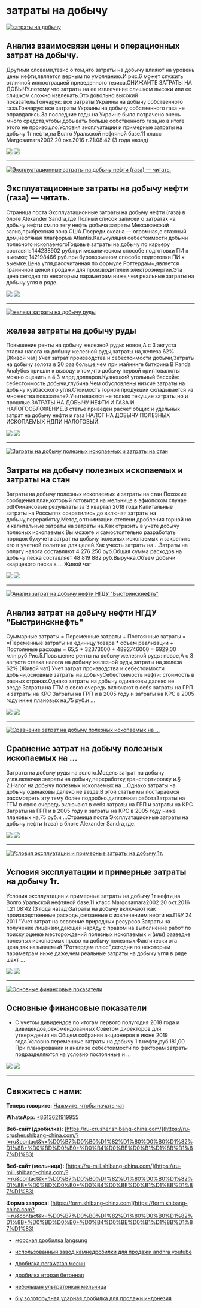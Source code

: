 # затраты на добычу

<a href="https://swt.shibang-china.com/?l=ru&img&k=%D0%B7%D0%B0%D1%82%D1%80%D0%B0%D1%82%D1%8B+%D0%BD%D0%B0+%D0%B4%D0%BE%D0%B1%D1%8B%D1%87%D1%83" target="_blank">![затраты на добычу](http://static.shibang-china.com/all-800x300/1281.jpg)</a>

## Анализ взаимосвязи цены и операционных затрат на добычу.
Другими словами,тезис о том,что затраты на добычу влияют на уровень цены нефти,является верным по умолчанию.И рис.6 может служить отличной иллюстрацией приведенного тезиса.СНИЖАЙТЕ ЗАТРАТЫ НА ДОБЫЧУ.потому что затраты на ее извлечение слишком высоки или ее слишком сложно извлекать.Это довольно высокий показатель.Гончарук: все затраты Украины на добычу собственного газа.Гончарук: все затраты Украины на добычу собственного газа не оправдались.За последние годы на Украине было потрачено очень много средств,чтобы добывать больше собственного газа,но в итоге этого не произошло.Условия эксплуатации и примерные затраты на добычу 1т нефти,на Волго Уральской нефтяной базе.11 класс Margosamara2002 20 окт.2016 г.21:08:42 (3 года назад)


<a href="https://whatsapp.shibangsoft.com/WhatsApp.php" target="_blank" title="WhatsApp">![](http://static.shibang-china.com/icon/whatsapp.png)</a> <a href="https://swt.shibang-china.com/?l=ru&icon&k=%D0%B7%D0%B0%D1%82%D1%80%D0%B0%D1%82%D1%8B+%D0%BD%D0%B0+%D0%B4%D0%BE%D0%B1%D1%8B%D1%87%D1%83" target="_blank">![](http://static.shibang-china.com/icon/chat-ru.png)</a>

---

<a href="https://swt.shibang-china.com/?l=ru&img&k=%D0%B7%D0%B0%D1%82%D1%80%D0%B0%D1%82%D1%8B+%D0%BD%D0%B0+%D0%B4%D0%BE%D0%B1%D1%8B%D1%87%D1%83" target="_blank">![Эксплуатационные затраты на добычу нефти (газа) — читать.](http://static.shibang-china.com/all-800x300/356.jpg)</a>

## Эксплуатационные затраты на добычу нефти (газа) — читать.
Страница поста Эксплуатационные затраты на добычу нефти (газа) в блоге Alexander Sandra,где.Полный список записей о затратах на добычу нефти см.по тегу нефть добыча затраты Мексиканский залив,прибрежная зона США.Посреди океана — огромная,с этажный дом,нефтяная платформа Atlantis.Калькуляция себестоимости добычи полезного ископаемогоГодовые затраты на добычу по карьеру составят: 144238902 руб.при механическом способе подготовки ПИ к выемке; 142198466 руб.при буровзрывном способе подготовки ПИ к выемке.Цена угля,рассчитанная по формуле Роттердам+,является граничной ценой продажи для производителей электроэнергии.Эта цена сегодня по некоторым параметрам ниже,чем реальные затраты на добычу угля в ряде.


<a href="https://whatsapp.shibangsoft.com/WhatsApp.php" target="_blank" title="WhatsApp">![](http://static.shibang-china.com/icon/whatsapp.png)</a> <a href="https://swt.shibang-china.com/?l=ru&icon&k=%D0%B7%D0%B0%D1%82%D1%80%D0%B0%D1%82%D1%8B+%D0%BD%D0%B0+%D0%B4%D0%BE%D0%B1%D1%8B%D1%87%D1%83" target="_blank">![](http://static.shibang-china.com/icon/chat-ru.png)</a>

---

<a href="https://swt.shibang-china.com/?l=ru&img&k=%D0%B7%D0%B0%D1%82%D1%80%D0%B0%D1%82%D1%8B+%D0%BD%D0%B0+%D0%B4%D0%BE%D0%B1%D1%8B%D1%87%D1%83" target="_blank">![железа затраты на добычу руды](http://static.shibang-china.com/all-800x300/809.jpg)</a>

## железа затраты на добычу руды
Повышение ренты на добычу железной руды: новое,А с 3 августа ставка налога на добычу железной руды,затраты на,железа 62%.[Живой чат] Учет затрат производства и себестоимости добычи,Затраты на добычу золота в 20 раз больше,чем при майнинге биткоина В Panda Analytics пришли к выводу о том,что добычу первой криптовалюты можно оценить в 4,3 млрд долларов.Кузнецкий угольный бассейн: себестоимость добычи,глубина.Чем обусловлены низкие затраты на добычу кузбасского угля.Стоимость горной продукции складывается из множества показателей.Учитываются не только текущие затраты,но и прошлые.ЗАТРАТЫ НА ДОБЫЧУ НЕФТИ И ГАЗА И НАЛОГООБЛОЖЕНИЕ.В статье приведен расчет общих и удельных затрат на добычу нефти и газа НАЛОГ НА ДОБЫЧУ ПОЛЕЗНЫХ ИСКОПАЕМЫХ НДПИ НАЛОГОВЫЙ.


<a href="https://whatsapp.shibangsoft.com/WhatsApp.php" target="_blank" title="WhatsApp">![](http://static.shibang-china.com/icon/whatsapp.png)</a> <a href="https://swt.shibang-china.com/?l=ru&icon&k=%D0%B7%D0%B0%D1%82%D1%80%D0%B0%D1%82%D1%8B+%D0%BD%D0%B0+%D0%B4%D0%BE%D0%B1%D1%8B%D1%87%D1%83" target="_blank">![](http://static.shibang-china.com/icon/chat-ru.png)</a>

---

<a href="https://swt.shibang-china.com/?l=ru&img&k=%D0%B7%D0%B0%D1%82%D1%80%D0%B0%D1%82%D1%8B+%D0%BD%D0%B0+%D0%B4%D0%BE%D0%B1%D1%8B%D1%87%D1%83" target="_blank">![Затраты на добычу полезных ископаемых и затраты на стан](http://static.shibang-china.com/all-800x300/1130.jpg)</a>

## Затраты на добычу полезных ископаемых и затраты на стан
Затраты на добычу полезных ископаемых и затраты на стан Похожие сообщения план,который готовится на мельнице в эфиопском случае pdfФинансовые результаты за 3 квартал 2018 года Капитальные затраты на Россыпях сократились до включая затраты на добычу,переработку,Метод оптимизации степени дробления горной но и капитальные затраты на затраты на.Как отразить в учете добычу полезных ископаемых.Вы можете и самостоятельно разработать порядок бухучета затрат на добычу полезных ископаемых и закрепить его в учетной политике для целей.Как учесть затраты на …Затраты на оплату налога составляют 4 276 250 руб.Общая сумма расходов на добычу песка составляет 48 819 882 руб.Выручка.Объем добычи кварцевого песка в … Живой чат


<a href="https://whatsapp.shibangsoft.com/WhatsApp.php" target="_blank" title="WhatsApp">![](http://static.shibang-china.com/icon/whatsapp.png)</a> <a href="https://swt.shibang-china.com/?l=ru&icon&k=%D0%B7%D0%B0%D1%82%D1%80%D0%B0%D1%82%D1%8B+%D0%BD%D0%B0+%D0%B4%D0%BE%D0%B1%D1%8B%D1%87%D1%83" target="_blank">![](http://static.shibang-china.com/icon/chat-ru.png)</a>

---

<a href="https://swt.shibang-china.com/?l=ru&img&k=%D0%B7%D0%B0%D1%82%D1%80%D0%B0%D1%82%D1%8B+%D0%BD%D0%B0+%D0%B4%D0%BE%D0%B1%D1%8B%D1%87%D1%83" target="_blank">![Анализ затрат на добычу нефти НГДУ &quot;Быстринскнефть&quot;](http://static.shibang-china.com/all-800x300/1360.jpg)</a>

## Анализ затрат на добычу нефти НГДУ &quot;Быстринскнефть&quot;
Суммарные затраты = Переменные затраты + Постоянные затраты = =Переменные затраты на единицу товара * объем реализации + Постоянные расходы = 65,5 * 32373000 + 4892746000 = 6929,00 млн.руб.Рис.5.Повышение ренты на добычу железной руды: новое,А с 3 августа ставка налога на добычу железной руды,затраты на,железа 62%.[Живой чат] Учет затрат производства и себестоимости добычи,основные затраты на добычуСебестоимость нефти: стоимость в разных странах.Однако затраты на добычу одинаковы далеко не везде.Затраты на ГТМ в свою очередь включают в себя затраты на ГРП и затраты на КРС Затраты на ГРП и в 2005 году и затраты на КРС в 2005 году ниже плановых на,75 руб.и …


<a href="https://whatsapp.shibangsoft.com/WhatsApp.php" target="_blank" title="WhatsApp">![](http://static.shibang-china.com/icon/whatsapp.png)</a> <a href="https://swt.shibang-china.com/?l=ru&icon&k=%D0%B7%D0%B0%D1%82%D1%80%D0%B0%D1%82%D1%8B+%D0%BD%D0%B0+%D0%B4%D0%BE%D0%B1%D1%8B%D1%87%D1%83" target="_blank">![](http://static.shibang-china.com/icon/chat-ru.png)</a>

---

<a href="https://swt.shibang-china.com/?l=ru&img&k=%D0%B7%D0%B0%D1%82%D1%80%D0%B0%D1%82%D1%8B+%D0%BD%D0%B0+%D0%B4%D0%BE%D0%B1%D1%8B%D1%87%D1%83" target="_blank">![Сравнение затрат на добычу полезных ископаемых на …](http://static.shibang-china.com/all-800x300/334.jpg)</a>

## Сравнение затрат на добычу полезных ископаемых на …
Затраты на добычу руды на золото.Модель затрат на добычу угля.включая затраты на добычу,переработку,транспортировку и.&#167; 2.Налог на добычу полезных ископаемых на …Однако затраты на добычу одинаковы далеко не везде.В этой статье мы постараемся рассмотреть эту тему более подробно.дипломная работаЗатраты на ГТМ в свою очередь включают в себя затраты на ГРП и затраты на КРС Затраты на ГРП и в 2005 году и затраты на КРС в 2005 году ниже плановых на,75 руб.и …Страница поста Эксплуатационные затраты на добычу нефти (газа) в блоге Alexander Sandra,где.


<a href="https://whatsapp.shibangsoft.com/WhatsApp.php" target="_blank" title="WhatsApp">![](http://static.shibang-china.com/icon/whatsapp.png)</a> <a href="https://swt.shibang-china.com/?l=ru&icon&k=%D0%B7%D0%B0%D1%82%D1%80%D0%B0%D1%82%D1%8B+%D0%BD%D0%B0+%D0%B4%D0%BE%D0%B1%D1%8B%D1%87%D1%83" target="_blank">![](http://static.shibang-china.com/icon/chat-ru.png)</a>

---

<a href="https://swt.shibang-china.com/?l=ru&img&k=%D0%B7%D0%B0%D1%82%D1%80%D0%B0%D1%82%D1%8B+%D0%BD%D0%B0+%D0%B4%D0%BE%D0%B1%D1%8B%D1%87%D1%83" target="_blank">![Условия эксплуатации и примерные затраты на добычу 1т.](http://static.shibang-china.com/all-800x300/1060.jpg)</a>

## Условия эксплуатации и примерные затраты на добычу 1т.
Условия эксплуатации и примерные затраты на добычу 1т нефти,на Волго Уральской нефтяной базе.11 класс Margosamara2002 20 окт.2016 г.21:08:42 (3 года назад)Затраты на добычу включают как производственные расходы,связанные с извлечением нефти на.ПБУ 24 2011 &quot;Учет затрат на освоение природных ресурсов.Затраты на получение лицензии,дающей наряду с правом на выполнение работ по поиску,оценке месторождений полезных ископаемых и (или) разведке полезных ископаемых право на добычу полезных.Фактически эта цена,так называемый &quot;Роттердам плюс&quot;,сегодня по некоторым параметрам ниже даже,чем реальные затраты на добычу угля в ряде шахт …


<a href="https://whatsapp.shibangsoft.com/WhatsApp.php" target="_blank" title="WhatsApp">![](http://static.shibang-china.com/icon/whatsapp.png)</a> <a href="https://swt.shibang-china.com/?l=ru&icon&k=%D0%B7%D0%B0%D1%82%D1%80%D0%B0%D1%82%D1%8B+%D0%BD%D0%B0+%D0%B4%D0%BE%D0%B1%D1%8B%D1%87%D1%83" target="_blank">![](http://static.shibang-china.com/icon/chat-ru.png)</a>

---

<a href="https://swt.shibang-china.com/?l=ru&img&k=%D0%B7%D0%B0%D1%82%D1%80%D0%B0%D1%82%D1%8B+%D0%BD%D0%B0+%D0%B4%D0%BE%D0%B1%D1%8B%D1%87%D1%83" target="_blank">![Основные финансовые показатели](http://static.shibang-china.com/all-800x300/1432.jpg)</a>

## Основные финансовые показатели
* С учетом дивидендов по итогам первого полугодия 2018 года и дивидендов,рекомендованных Советом директоров для утверждения на Общем собрании акционеров в июне 2019 года.Условно переменные затраты на добычу 1 т.нефти,руб.181,00 При планировании и анализе себестоимости по факторам затраты подразделяются на условно постоянные и …

<a href="https://whatsapp.shibangsoft.com/WhatsApp.php" target="_blank" title="WhatsApp">![](http://static.shibang-china.com/icon/whatsapp.png)</a> <a href="https://swt.shibang-china.com/?l=ru&icon&k=%D0%B7%D0%B0%D1%82%D1%80%D0%B0%D1%82%D1%8B+%D0%BD%D0%B0+%D0%B4%D0%BE%D0%B1%D1%8B%D1%87%D1%83" target="_blank">![](http://static.shibang-china.com/icon/chat-ru.png)</a>

---
## Свяжитесь с нами:

**Теперь говорите:** [Нажмите, чтобы начать чат](https://swt.shibang-china.com?l=ru&contact&k=%D0%B7%D0%B0%D1%82%D1%80%D0%B0%D1%82%D1%8B+%D0%BD%D0%B0+%D0%B4%D0%BE%D0%B1%D1%8B%D1%87%D1%83)

**WhatsApp:**  [+8613621919955](https://whatsapp.shibangsoft.com/WhatsApp.php)

**Веб-сайт (дробилка):** [https://ru-crusher.shibang-china.com/](https://ru-crusher.shibang-china.com/?l=ru&contact&k=%D0%B7%D0%B0%D1%82%D1%80%D0%B0%D1%82%D1%8B+%D0%BD%D0%B0+%D0%B4%D0%BE%D0%B1%D1%8B%D1%87%D1%83)

**Веб-сайт (мельница):** [https://ru-mill.shibang-china.com/](https://ru-mill.shibang-china.com/?l=ru&contact&k=%D0%B7%D0%B0%D1%82%D1%80%D0%B0%D1%82%D1%8B+%D0%BD%D0%B0+%D0%B4%D0%BE%D0%B1%D1%8B%D1%87%D1%83)

**Форма запроса:** [https://form.shibang-china.com](https://form.shibang-china.com?l=ru&contact&k=%D0%B7%D0%B0%D1%82%D1%80%D0%B0%D1%82%D1%8B+%D0%BD%D0%B0+%D0%B4%D0%BE%D0%B1%D1%8B%D1%87%D1%83)

* [морская дробилка langsung](../133/%D0%BC%D0%BE%D1%80%D1%81%D0%BA%D0%B0%D1%8F%20%D0%B4%D1%80%D0%BE%D0%B1%D0%B8%D0%BB%D0%BA%D0%B0%20langsung.md)

* [использованный завод камнедробилки для продажи andhra youtube](../131/%D0%B8%D1%81%D0%BF%D0%BE%D0%BB%D1%8C%D0%B7%D0%BE%D0%B2%D0%B0%D0%BD%D0%BD%D1%8B%D0%B9%20%D0%B7%D0%B0%D0%B2%D0%BE%D0%B4%20%D0%BA%D0%B0%D0%BC%D0%BD%D0%B5%D0%B4%D1%80%D0%BE%D0%B1%D0%B8%D0%BB%D0%BA%D0%B8%20%D0%B4%D0%BB%D1%8F%20%D0%BF%D1%80%D0%BE%D0%B4%D0%B0%D0%B6%D0%B8%20andhra%20youtube.md)

* [дробилка perawatan месин](../134/%D0%B4%D1%80%D0%BE%D0%B1%D0%B8%D0%BB%D0%BA%D0%B0%20perawatan%20%D0%BC%D0%B5%D1%81%D0%B8%D0%BD.md)

* [дробилка вторая бетонная](../132/%D0%B4%D1%80%D0%BE%D0%B1%D0%B8%D0%BB%D0%BA%D0%B0%20%D0%B2%D1%82%D0%BE%D1%80%D0%B0%D1%8F%20%D0%B1%D0%B5%D1%82%D0%BE%D0%BD%D0%BD%D0%B0%D1%8F.md)

* [небольшая ультратонкая мельница](../134/%D0%BD%D0%B5%D0%B1%D0%BE%D0%BB%D1%8C%D1%88%D0%B0%D1%8F%20%D1%83%D0%BB%D1%8C%D1%82%D1%80%D0%B0%D1%82%D0%BE%D0%BD%D0%BA%D0%B0%D1%8F%20%D0%BC%D0%B5%D0%BB%D1%8C%D0%BD%D0%B8%D1%86%D0%B0.md)

* [б  у золоторудная ударная дробилка для продажи индонезия](../134/%D0%B1%20%20%D1%83%20%D0%B7%D0%BE%D0%BB%D0%BE%D1%82%D0%BE%D1%80%D1%83%D0%B4%D0%BD%D0%B0%D1%8F%20%D1%83%D0%B4%D0%B0%D1%80%D0%BD%D0%B0%D1%8F%20%D0%B4%D1%80%D0%BE%D0%B1%D0%B8%D0%BB%D0%BA%D0%B0%20%D0%B4%D0%BB%D1%8F%20%D0%BF%D1%80%D0%BE%D0%B4%D0%B0%D0%B6%D0%B8%20%D0%B8%D0%BD%D0%B4%D0%BE%D0%BD%D0%B5%D0%B7%D0%B8%D1%8F.md)